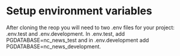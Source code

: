 # Setup environment variables

After cloning the reop you will need to two .env files for your project: .env.test and .env.development. In .env.test, add PGDATABASE=nc_news_test and in .env.development add PGDATABASE=nc_news_development.
